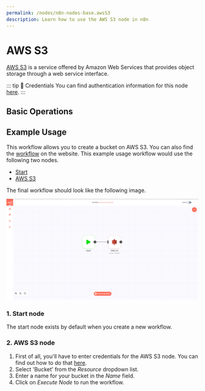 ```yaml
---
permalink: /nodes/n8n-nodes-base.awsS3
description: Learn how to use the AWS S3 node in n8n
---
```


# AWS S3

[AWS S3](https://aws.amazon.com/s3/) is a service offered by Amazon Web Services that provides object storage through a web service interface.

::: tip 🔑 Credentials
You can find authentication information for this node [here](../../../credentials/AWS/README.md).
:::

## Basic Operations

<Resource node="n8n-nodes-base.awsS3" />

## Example Usage

This workflow allows you to create a bucket on AWS S3. You can also find the [workflow](https://n8n.io/workflows/458) on the website. This example usage workflow would use the following two nodes.
- [Start](../../core-nodes/Start/README.md)
- [AWS S3]()

The final workflow should look like the following image.

![A workflow with the AWS S3 node](./workflow.png)

### 1. Start node

The start node exists by default when you create a new workflow.

### 2. AWS S3 node

1. First of all, you'll have to enter credentials for the AWS S3 node. You can find out how to do that [here](../../../credentials/AWS/README.md).
2. Select 'Bucket' from the *Resource* dropdown list.
3. Enter a name for your bucket in the *Name* field.
4. Click on *Execute Node* to run the workflow.
